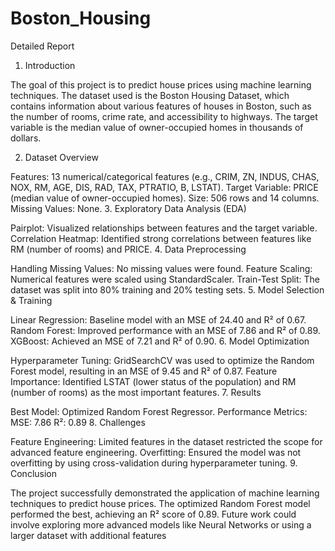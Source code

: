 # Boston_Housing
Detailed Report

1. Introduction

The goal of this project is to predict house prices using machine learning techniques. The dataset used is the Boston Housing Dataset, which contains information about various features of houses in Boston, such as the number of rooms, crime rate, and accessibility to highways. The target variable is the median value of owner-occupied homes in thousands of dollars.

2. Dataset Overview

Features: 13 numerical/categorical features (e.g., CRIM, ZN, INDUS, CHAS, NOX, RM, AGE, DIS, RAD, TAX, PTRATIO, B, LSTAT).
Target Variable: PRICE (median value of owner-occupied homes).
Size: 506 rows and 14 columns.
Missing Values: None.
3. Exploratory Data Analysis (EDA)

Pairplot: Visualized relationships between features and the target variable.
Correlation Heatmap: Identified strong correlations between features like RM (number of rooms) and PRICE.
4. Data Preprocessing

Handling Missing Values: No missing values were found.
Feature Scaling: Numerical features were scaled using StandardScaler.
Train-Test Split: The dataset was split into 80% training and 20% testing sets.
5. Model Selection & Training

Linear Regression: Baseline model with an MSE of 24.40 and R² of 0.67.
Random Forest: Improved performance with an MSE of 7.86 and R² of 0.89.
XGBoost: Achieved an MSE of 7.21 and R² of 0.90.
6. Model Optimization

Hyperparameter Tuning: GridSearchCV was used to optimize the Random Forest model, resulting in an MSE of 9.45 and R² of 0.87.
Feature Importance: Identified LSTAT (lower status of the population) and RM (number of rooms) as the most important features.
7. Results

Best Model: Optimized Random Forest Regressor.
Performance Metrics:
MSE: 7.86
R²: 0.89
8. Challenges

Feature Engineering: Limited features in the dataset restricted the scope for advanced feature engineering.
Overfitting: Ensured the model was not overfitting by using cross-validation during hyperparameter tuning.
9. Conclusion

The project successfully demonstrated the application of machine learning techniques to predict house prices. The optimized Random Forest model performed the best, achieving an R² score of 0.89. Future work could involve exploring more advanced models like Neural Networks or using a larger dataset with additional features
